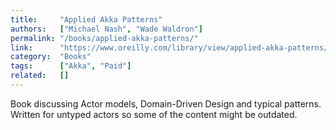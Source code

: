 ```yaml
---
title:     "Applied Akka Patterns"
authors:   ["Michael Nash", "Wade Waldron"]
permalink: "/books/applied-akka-patterns/"
link:      "https://www.oreilly.com/library/view/applied-akka-patterns/9781491934876/"
category:  "Books"
tags:      ["Akka", "Paid"]
related:   []
---
```


Book discussing Actor models, Domain-Driven Design and typical patterns. Written for untyped actors so some of the content might be outdated.
